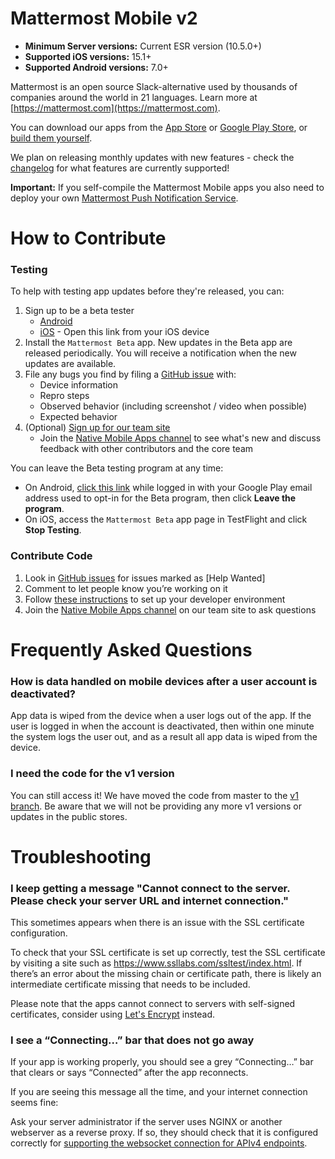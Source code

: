 # Mattermost Mobile v2

- **Minimum Server versions:** Current ESR version (10.5.0+)
- **Supported iOS versions:** 15.1+
- **Supported Android versions:** 7.0+

Mattermost is an open source Slack-alternative used by thousands of companies around the world in 21 languages. Learn more at [https://mattermost.com](https://mattermost.com).

You can download our apps from the [App Store](https://mattermost.com/pl/ios-app/) or [Google Play Store](https://mattermost.com/pl/android-app/), or [build them yourself](https://developers.mattermost.com/contribute/mobile/build-your-own/). 

We plan on releasing monthly updates with new features - check the [changelog](https://github.com/mattermost/mattermost-mobile/blob/master/CHANGELOG.md) for what features are currently supported! 

**Important:** If you self-compile the Mattermost Mobile apps you also need to deploy your own [Mattermost Push Notification Service](https://github.com/mattermost/mattermost-push-proxy/releases). 

# How to Contribute

### Testing

To help with testing app updates before they're released, you can:

1. Sign up to be a beta tester
   - [Android](https://play.google.com/apps/testing/com.mattermost.rnbeta)
   - [iOS](https://testflight.apple.com/join/Q7Rx7K9P) - Open this link from your iOS device
2. Install the `Mattermost Beta` app. New updates in the Beta app are released periodically. You will receive a notification when the new updates are available.
3. File any bugs you find by filing a [GitHub issue](https://github.com/mattermost/mattermost-mobile/issues) with:
   - Device information
   - Repro steps
   - Observed behavior (including screenshot / video when possible)
   - Expected behavior
4. (Optional) [Sign up for our team site](https://community.mattermost.com/signup_user_complete/?id=codoy5s743rq5mk18i7u5ksz7e&md=link&sbr=su)
   - Join the [Native Mobile Apps channel](https://community.mattermost.com/core/channels/native-mobile-apps) to see what's new and discuss feedback with other contributors and the core team
   
You can leave the Beta testing program at any time:
- On Android, [click this link](https://play.google.com/apps/testing/com.mattermost.rnbeta) while logged in with your Google Play email address used to opt-in for the Beta program, then click **Leave the program**. 
- On iOS, access the `Mattermost Beta` app page in TestFlight and click **Stop Testing**.

### Contribute Code 

1. Look in [GitHub issues](https://mattermost.com/pl/help-wanted-mattermost-mobile) for issues marked as [Help Wanted]
2. Comment to let people know you’re working on it
3. Follow [these instructions](https://developers.mattermost.com/contribute/mobile/developer-setup/) to set up your developer environment
4. Join the [Native Mobile Apps channel](https://community.mattermost.com/core/channels/native-mobile-apps) on our team site to ask questions



# Frequently Asked Questions

### How is data handled on mobile devices after a user account is deactivated?

App data is wiped from the device when a user logs out of the app. If the user is logged in when the account is deactivated, then within one minute the system logs the user out, and as a result all app data is wiped from the device.

### I need the code for the v1 version

You can still access it! We have moved the code from master to the [v1 branch](https://github.com/mattermost/mattermost-mobile/tree/v1). Be aware that we will not be providing any more v1 versions or updates in the public stores.

# Troubleshooting

### I keep getting a message "Cannot connect to the server. Please check your server URL and internet connection."

This sometimes appears when there is an issue with the SSL certificate configuration. 

To check that your SSL certificate is set up correctly, test the SSL certificate by visiting a site such as https://www.ssllabs.com/ssltest/index.html. If there’s an error about the missing chain or certificate path, there is likely an intermediate certificate missing that needs to be included.

Please note that the apps cannot connect to servers with self-signed certificates, consider using [Let's Encrypt](https://docs.mattermost.com/install/config-ssl-http2-nginx.html) instead. 

### I see a “Connecting…” bar that does not go away

If your app is working properly, you should see a grey “Connecting…” bar that clears or says “Connected” after the app reconnects. 

If you are seeing this message all the time, and your internet connection seems fine: 

Ask your server administrator if the server uses NGINX or another webserver as a reverse proxy. If so, they should check that it is configured correctly for [supporting the websocket connection for APIv4 endpoints](https://docs.mattermost.com/install/install-ubuntu-1604.html#configuring-nginx-as-a-proxy-for-mattermost-server). 
